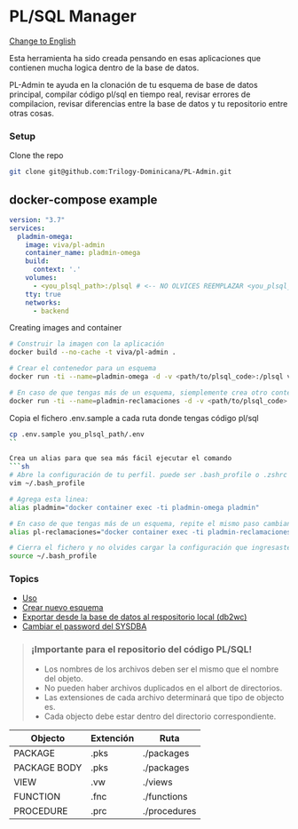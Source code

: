 # PL/SQL Manager
[Change to English](../README.md)

Esta herramienta ha sido creada pensando en esas aplicaciones que contienen mucha logica dentro de la base de datos.

PL-Admin te ayuda en la clonación de tu esquema de base de datos principal, compilar código pl/sql en tiempo real, revisar errores de compilacion, revisar diferencias entre la base de datos y tu repositorio entre otras cosas.

### Setup
Clone the repo
```sh
git clone git@github.com:Trilogy-Dominicana/PL-Admin.git
```

## docker-compose example
```yml
version: "3.7"
services:
  pladmin-omega:
    image: viva/pl-admin
    container_name: pladmin-omega
    build:
      context: '.'
    volumes:
      - <you_plsql_path>:/plsql # <-- NO OLVICES REEMPLAZAR <you_plsql_path> POR EL PATH DE TU CÓDIGO PL/SQL
    tty: true
    networks:
      - backend
```

Creating images and container
```sh
# Construir la imagen con la aplicación
docker build --no-cache -t viva/pl-admin .

# Crear el contenedor para un esquema
docker run -ti --name=pladmin-omega -d -v <path/to/plsql_code>:/plsql viva/pl-admin

# En caso de que tengas más de un esquema, siemplemente crea otro contenedor con nombre diferente
docker run -ti --name=pladmin-reclamaciones -d -v <path/to/plsql_code>:/plsql viva/pl-admin
```

Copia el fichero .env.sample a cada ruta donde tengas código pl/sql
```sh
cp .env.sample you_plsql_path/.env
``

Crea un alias para que sea más fácil ejecutar el comando
```sh
# Abre la configuración de tu perfil. puede ser .bash_profile o .zshrc dependiendo del shell que estes utilizando
vim ~/.bash_profile

# Agrega esta linea:
alias pladmin="docker container exec -ti pladmin-omega pladmin"

# En caso de que tengas más de un esquema, repite el mismo paso cambiando el nombre del contenedor
alias pl-reclamaciones="docker container exec -ti pladmin-reclamaciones pladmin"

# Cierra el fichero y no olvides cargar la configuración que ingresaste
source ~/.bash_profile
```


### Topics
- [Uso](usage-es.md)
- [Crear nuevo esquema](new-schema-es.md)
- [Exportar desde la base de datos al respositorio local (db2wc)](docs/db2wc-es.md)
- [Cambiar el password del SYSDBA](change-sys-password-es.md)

> ### ¡Importante para el repositorio del código PL/SQL!
> - Los nombres de los archivos deben ser el mismo que el nombre del objeto.
> - No pueden haber archivos duplicados en el albort de directorios.
> - Las extensiones de cada archivo determinará que tipo de objecto es.
> - Cada objecto debe estar dentro del directorio correspondiente.

| Objecto | Extención | Ruta |
| ------ | ------ | ------ |
| PACKAGE | .pks | ./packages |
| PACKAGE BODY | .pks | ./packages |
| VIEW | .vw | ./views |
| FUNCTION | .fnc | ./functions |
| PROCEDURE | .prc | ./procedures |
